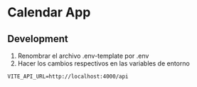 
# Calendar App

## Development 

1. Renombrar el archivo .env-template por .env
2. Hacer los cambios respectivos en las variables de entorno

```
VITE_API_URL=http://localhost:4000/api
```
